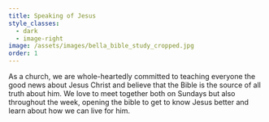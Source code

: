 ```yaml
---
title: Speaking of Jesus
style_classes:
  - dark
  - image-right
image: /assets/images/bella_bible_study_cropped.jpg
order: 1
---
```

As a church, we are whole-heartedly committed to teaching everyone the good news about Jesus Christ and believe that the Bible is the source of all truth about him. We love to meet together both on Sundays but also throughout the week, opening the bible to get to know Jesus better and learn about how we can live for him. 